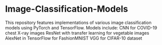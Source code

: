 # Image-Classification-Models
This repository features implementations of various image classification models using PyTorch and TensorFlow. Models include:
CNN for COVID-19 chest X-ray images
ResNet with transfer learning for vegetable images
AlexNet in TensorFlow for FashionMNIST
VGG for CIFAR-10 dataset

